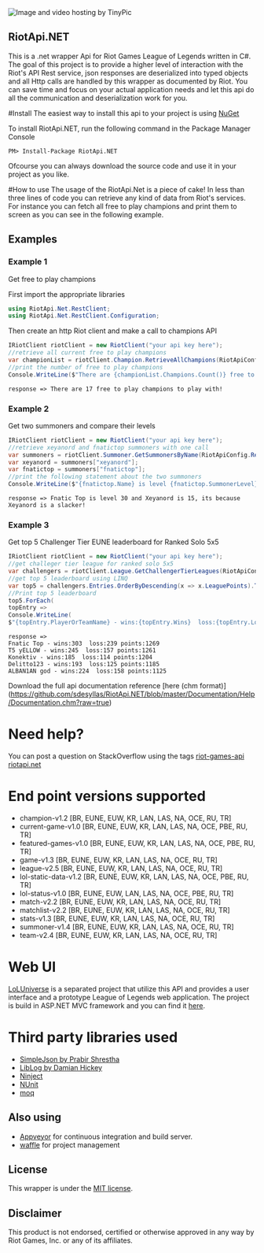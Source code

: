<img src="http://i66.tinypic.com/2j4dqv6.jpg" border="0" alt="Image and video hosting by TinyPic">

## RiotApi.NET 

This is a .net wrapper Api for Riot Games League of Legends written in C#. The goal of this project is to provide a higher 
level of interaction with the Riot's API Rest service, json responses are deserialized into typed objects and all Http calls
are handled by this wrapper as documented by Riot. You can save time and focus on your actual application needs
and let this api do all the communication and deserialization work for you.

#Install
The easiest way to install this api to your project is using [NuGet](https://www.nuget.org/packages/RiotApi.NET/)

To install RiotApi.NET, run the following command in the Package Manager Console
```
PM> Install-Package RiotApi.NET
```

Ofcourse you can always download the source code and use it in your project as you like.

#How to use
The usage of the RiotApi.Net is a piece of cake! In less than three lines of code you can retrieve any kind of data
from Riot's services. 
For instance you can fetch all free to play champions and print them to screen as you can see in the following example.

## Examples

### Example 1
Get free to play champions

First import the appropriate libraries
```cs
using RiotApi.Net.RestClient;
using RiotApi.Net.RestClient.Configuration;
```

Then create an http Riot client and make a call to champions API
```cs
IRiotClient riotClient = new RiotClient("your api key here");
//retrieve all current free to play champions
var championList = riotClient.Champion.RetrieveAllChampions(RiotApiConfig.Regions.NA, freeToPlay: true);
//print the number of free to play champions
Console.WriteLine($"There are {championList.Champions.Count()} free to play champions to play with!");
```

```
response => There are 17 free to play champions to play with!
```

### Example 2
Get two summoners and compare their levels
```cs
IRiotClient riotClient = new RiotClient("your api key here");
//retrieve xeyanord and fnatictop summoners with one call
var summoners = riotClient.Summoner.GetSummonersByName(RiotApiConfig.Regions.EUNE, "xeyanord", "fnatictop");
var xeyanord = summoners["xeyanord"];
var fnatictop = summoners["fnatictop"];
//print the following statement about the two summoners
Console.WriteLine($"{fnatictop.Name} is level {fnatictop.SummonerLevel} and {xeyanord.Name} is {xeyanord.SummonerLevel}, its because {xeyanord.Name} is a slacker!");
```

```
response => Fnatic Top is level 30 and Xeyanord is 15, its because Xeyanord is a slacker!
```

### Example 3
Get top 5 Challenger Tier EUNE leaderboard for Ranked Solo 5x5
```cs
IRiotClient riotClient = new RiotClient("your api key here");
//get challeger tier league for ranked solo 5x5
var challengers = riotClient.League.GetChallengerTierLeagues(RiotApiConfig.Regions.EUNE, Enums.GameQueueType.RANKED_SOLO_5x5);
//get top 5 leaderboard using LINQ
var top5 = challengers.Entries.OrderByDescending(x => x.LeaguePoints).Take(5).ToList();
//Print top 5 leaderboard
top5.ForEach(
topEntry =>
Console.WriteLine(
$"{topEntry.PlayerOrTeamName} - wins:{topEntry.Wins}  loss:{topEntry.Losses} points:{topEntry.LeaguePoints}"));
```

```
response =>
Fnatic Top - wins:303  loss:239 points:1269
T5 yELLOW - wins:245  loss:157 points:1261
Konektiv - wins:185  loss:114 points:1204
Delitto123 - wins:193  loss:125 points:1185
ALBAN1AN god - wins:224  loss:158 points:1125
```

Download the full api documentation reference [here (chm format)] (https://github.com/sdesyllas/RiotApi.NET/blob/master/Documentation/Help/Documentation.chm?raw=true)

# Need help?
You can post a question on StackOverflow using the tags [riot-games-api](http://stackoverflow.com/questions/tagged/riot-games-api)
[riotapi.net](http://stackoverflow.com/questions/tagged/riotapi.net)

# End point versions supported
* champion-v1.2 [BR, EUNE, EUW, KR, LAN, LAS, NA, OCE, RU, TR]
* current-game-v1.0 [BR, EUNE, EUW, KR, LAN, LAS, NA, OCE, PBE, RU, TR]
* featured-games-v1.0 [BR, EUNE, EUW, KR, LAN, LAS, NA, OCE, PBE, RU, TR]
* game-v1.3 [BR, EUNE, EUW, KR, LAN, LAS, NA, OCE, RU, TR]
* league-v2.5 [BR, EUNE, EUW, KR, LAN, LAS, NA, OCE, RU, TR]
* lol-static-data-v1.2 [BR, EUNE, EUW, KR, LAN, LAS, NA, OCE, PBE, RU, TR]
* lol-status-v1.0 [BR, EUNE, EUW, LAN, LAS, NA, OCE, PBE, RU, TR]
* match-v2.2 [BR, EUNE, EUW, KR, LAN, LAS, NA, OCE, RU, TR]
* matchlist-v2.2 [BR, EUNE, EUW, KR, LAN, LAS, NA, OCE, RU, TR]
* stats-v1.3 [BR, EUNE, EUW, KR, LAN, LAS, NA, OCE, RU, TR]
* summoner-v1.4 [BR, EUNE, EUW, KR, LAN, LAS, NA, OCE, RU, TR]
* team-v2.4 [BR, EUNE, EUW, KR, LAN, LAS, NA, OCE, RU, TR]

# Web UI
[LoLUniverse](https://github.com/sdesyllas/LoLUniverse) is a separated project that utilize this API and provides a user interface and a prototype League of Legends web application. The project is build in ASP.NET MVC framework and you can find it [here](https://github.com/sdesyllas/LoLUniverse).

# Third party libraries used
* [SimpleJson by Prabir Shrestha](https://github.com/facebook-csharp-sdk/simple-json)
* [LibLog by Damian Hickey](https://github.com/damianh/LibLog)
* [Ninject](http://www.ninject.org/index.html)
* [NUnit](http://www.nunit.org/)
* [moq](https://github.com/Moq/moq4)

## Also using
* [Appveyor](http://www.appveyor.com/) for continuous integration and build server.
* [waffle](https://waffle.io) for project management

## License
This wrapper is under the [MIT license](https://raw.githubusercontent.com/sdesyllas/RiotApi.NET/master/LICENSE).

## Disclaimer
This product is not endorsed, certified or otherwise approved in any way by Riot Games, Inc. or any of its affiliates.

